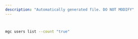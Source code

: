 ```yaml
---
description: "Automatically generated file. DO NOT MODIFY"
---
```


```bash


mgc users list --count "true"

```